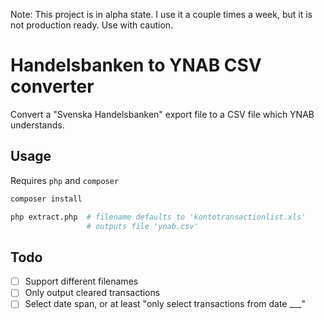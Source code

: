 Note: This project is in alpha state. I use it a couple times a week, but it is not production ready. Use with caution.

# Handelsbanken to YNAB CSV converter
Convert a "Svenska Handelsbanken" export file to a CSV file which YNAB understands.

## Usage

Requires `php` and `composer`

```sh
composer install

php extract.php  # filename defaults to 'kontotransactionlist.xls'
                 # outputs file 'ynab.csv'
```

## Todo
- [ ] Support different filenames
- [ ] Only output cleared transactions
- [ ] Select date span, or at least "only select transactions from date ___"
